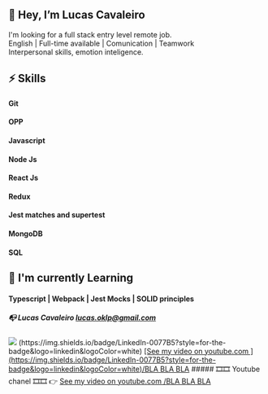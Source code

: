 
## 👋 Hey, I’m Lucas Cavaleiro

 I'm looking for a  full stack entry level  remote job.<br />
 English | Full-time available | Comunication | Teamwork <br />
 Interpersonal skills, emotion inteligence.<br />

 
 
##  ⚡ Skills 
#### Git
#### OPP 
#### Javascript
#### Node Js 
#### React Js
#### Redux
#### Jest matches and supertest
#### MongoDB
#### SQL
 
 
 
##   🌱 I'm currently Learning

####   Typescript   |   Webpack   |   Jest Mocks   |   SOLID principles
         
##### 📭  Lucas Cavaleiro lucas.oklp@gmail.com
<img src="{https://img.shields.io/badge/LinkedIn-0077B5?style=for-the-badge&logo=linkedin&logoColor=white}" />
(https://img.shields.io/badge/LinkedIn-0077B5?style=for-the-badge&logo=linkedin&logoColor=white)
<a href="https://www.youtube.com/watch?v=e_UX89TAR1Y&t=51s" target="_blank">[See my video on youtube.com ](https://img.shields.io/badge/LinkedIn-0077B5?style=for-the-badge&logo=linkedin&logoColor=white)/BLA BLA BLA</a>
##### 🎞️🎞️ Youtube chanel 🎞️🎞️  👉 <a href="https://www.youtube.com/watch?v=e_UX89TAR1Y&t=51s" target="_blank">See my video on youtube.com /BLA BLA BLA</a>

